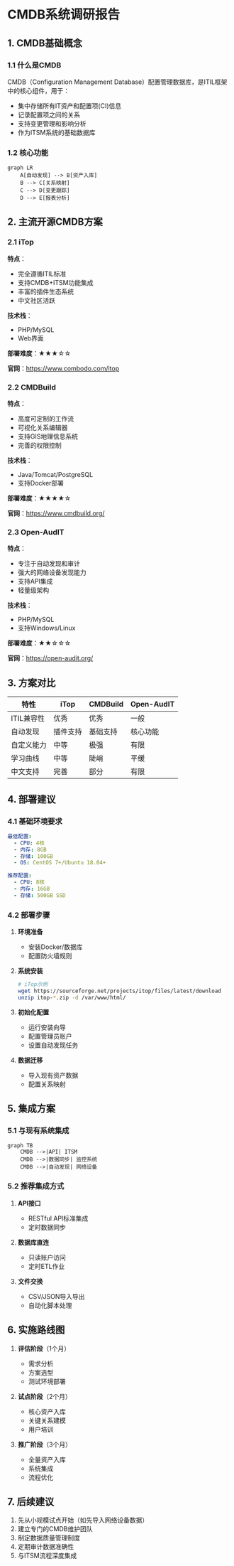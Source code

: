 # CMDB系统调研报告

## 1. CMDB基础概念

### 1.1 什么是CMDB

CMDB（Configuration Management Database）配置管理数据库，是ITIL框架中的核心组件，用于：

- 集中存储所有IT资产和配置项(CI)信息
- 记录配置项之间的关系
- 支持变更管理和影响分析
- 作为ITSM系统的基础数据库

### 1.2 核心功能

```mermaid
graph LR
    A[自动发现] --> B[资产入库]
    B --> C[关系映射]
    C --> D[变更跟踪]
    D --> E[报表分析]
```

## 2. 主流开源CMDB方案

### 2.1 iTop

**特点**：

- 完全遵循ITIL标准
- 支持CMDB+ITSM功能集成
- 丰富的插件生态系统
- 中文社区活跃

**技术栈**：

- PHP/MySQL
- Web界面

**部署难度**：★★★☆☆

**官网**：<https://www.combodo.com/itop>

### 2.2 CMDBuild

**特点**：

- 高度可定制的工作流
- 可视化关系编辑器
- 支持GIS地理信息系统
- 完善的权限控制

**技术栈**：

- Java/Tomcat/PostgreSQL
- 支持Docker部署

**部署难度**：★★★★☆

**官网**：<https://www.cmdbuild.org/>

### 2.3 Open-AudIT

**特点**：

- 专注于自动发现和审计
- 强大的网络设备发现能力
- 支持API集成
- 轻量级架构

**技术栈**：

- PHP/MySQL
- 支持Windows/Linux

**部署难度**：★★☆☆☆

**官网**：<https://open-audit.org/>

## 3. 方案对比

| 特性        | iTop       | CMDBuild   | Open-AudIT |
|------------|------------|------------|------------|
| ITIL兼容性 | 优秀       | 优秀       | 一般       |
| 自动发现    | 插件支持   | 基础支持   | 核心功能   |
| 自定义能力 | 中等       | 极强       | 有限       |
| 学习曲线    | 中等       | 陡峭       | 平缓       |
| 中文支持    | 完善       | 部分       | 有限       |

## 4. 部署建议

### 4.1 基础环境要求

```yaml
最低配置:
  - CPU: 4核
  - 内存: 8GB
  - 存储: 100GB
  - OS: CentOS 7+/Ubuntu 18.04+

推荐配置:
  - CPU: 8核
  - 内存: 16GB
  - 存储: 500GB SSD
```

### 4.2 部署步骤

1. **环境准备**
   - 安装Docker/数据库
   - 配置防火墙规则

2. **系统安装**

   ```bash
   # iTop示例
   wget https://sourceforge.net/projects/itop/files/latest/download
   unzip itop-*.zip -d /var/www/html/
   ```

3. **初始化配置**
   - 运行安装向导
   - 配置管理员账户
   - 设置自动发现任务

4. **数据迁移**
   - 导入现有资产数据
   - 配置关系映射

## 5. 集成方案

### 5.1 与现有系统集成

```mermaid
graph TB
    CMDB -->|API| ITSM
    CMDB -->|数据同步| 监控系统
    CMDB -->|自动发现| 网络设备
```

### 5.2 推荐集成方式

1. **API接口**
   - RESTful API标准集成
   - 定时数据同步

2. **数据库直连**
   - 只读账户访问
   - 定时ETL作业

3. **文件交换**
   - CSV/JSON导入导出
   - 自动化脚本处理

## 6. 实施路线图

1. **评估阶段**（1个月）
   - 需求分析
   - 方案选型
   - 测试环境部署

2. **试点阶段**（2个月）
   - 核心资产入库
   - 关键关系建模
   - 用户培训

3. **推广阶段**（3个月）
   - 全量资产入库
   - 系统集成
   - 流程优化

## 7. 后续建议

1. 先从小规模试点开始（如先导入网络设备数据）
2. 建立专门的CMDB维护团队
3. 制定数据质量管理制度
4. 定期审计数据准确性
5. 与ITSM流程深度集成
